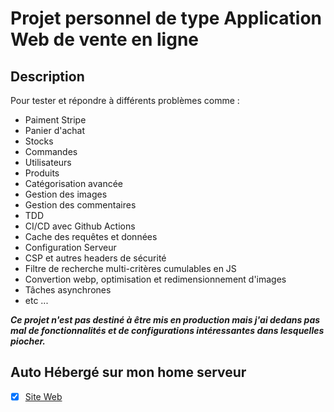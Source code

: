 # Projet personnel de type Application Web de vente en ligne

## Description

Pour tester et répondre à différents problèmes comme :

- Paiment Stripe
- Panier d'achat
- Stocks
- Commandes
- Utilisateurs
- Produits
- Catégorisation avancée
- Gestion des images
- Gestion des commentaires
- TDD 
- CI/CD avec Github Actions
- Cache des requêtes et données
- Configuration Serveur
- CSP et autres headers de sécurité
- Filtre de recherche multi-critères cumulables en JS
- Convertion webp, optimisation et redimensionnement d'images
- Tâches asynchrones 
- etc ...

***Ce projet n'est pas destiné à être mis en production mais j'ai dedans pas mal de fonctionnalités et de configurations intéressantes dans lesquelles piocher.***

## Auto Hébergé sur mon home serveur

- [x] [Site Web](http://storeproject.simschab.cloud/)


